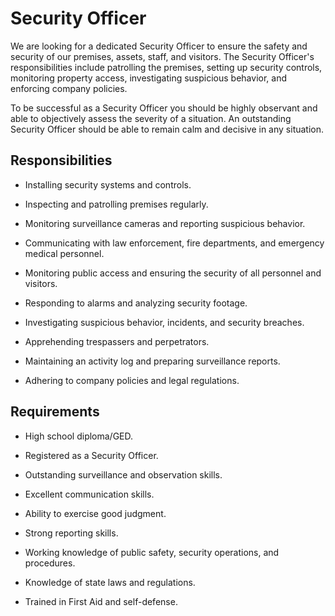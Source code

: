 # Security Officer

We are looking for a dedicated Security Officer to ensure the safety and security of our premises, assets, staff, and visitors. The Security Officer's responsibilities include patrolling the premises, setting up security controls, monitoring property access, investigating suspicious behavior, and enforcing company policies.

To be successful as a Security Officer you should be highly observant and able to objectively assess the severity of a situation. An outstanding Security Officer should be able to remain calm and decisive in any situation.

## Responsibilities

* Installing security systems and controls.

* Inspecting and patrolling premises regularly.

* Monitoring surveillance cameras and reporting suspicious behavior.

* Communicating with law enforcement, fire departments, and emergency medical personnel.

* Monitoring public access and ensuring the security of all personnel and visitors.

* Responding to alarms and analyzing security footage.

* Investigating suspicious behavior, incidents, and security breaches.

* Apprehending trespassers and perpetrators.

* Maintaining an activity log and preparing surveillance reports.

* Adhering to company policies and legal regulations.

## Requirements

* High school diploma/GED.

* Registered as a Security Officer.

* Outstanding surveillance and observation skills.

* Excellent communication skills.

* Ability to exercise good judgment.

* Strong reporting skills.

* Working knowledge of public safety, security operations, and procedures.

* Knowledge of state laws and regulations.

* Trained in First Aid and self-defense.

